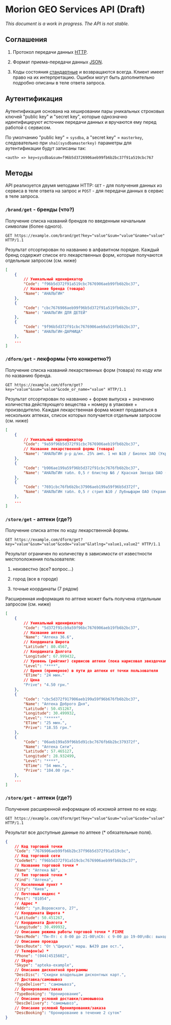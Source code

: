 # Morion GEO Services API (Draft) #

*This document is a work in progress. The API is not stable.*

## Соглашения ##

1. Протокол передачи данных [HTTP](http://ru.wikipedia.org/wiki/HTTP).

2. Формат приема-передачи данных [JSON](http://json.org/).

3. Коды состояния [стандартные](http://en.wikipedia.org/wiki/List_of_HTTP_status_codes) и возвращаются всегда. Клиент имеет право на их интерпретацию. Ошибки могут быть дополнительно подробно описаны в теле ответа запроса.

## Аутентификация ##

Аутентификация основана на хешировании пары уникальных строковых ключей "public key" и "secret key", которые однозначно идентифицируют источник передачи данных и вручаются ему перед работой с сервисом. 

По умолчанию "public key" = `sysdba`, а "secret key" = `masterkey`, следовательно при `sha1(sysdbamasterkey)` параметры для аутентификации будут записаны так:
  
  ```
  <auth> => key=sysdba&sum=f96b5d3726906aeb99fb6b2bc37f91a519cbc767
  ```

## Методы ##

API реализуется двумя методами HTTP: `GET` - для получения данных из сервиса в теле ответа на запрос и `POST` - для передачи данных в сервис в теле запроса.

### `/brand/get` - бренды (что?)

Получение списка названий брендов по введенным начальным символам (более одного). 

```
GET https://example.com/brand/get?key="value"&sum="value"&name="value" HTTP/1.1
```

Результат отсортирован по названию в алфавитном порядке. Каждый бренд содержит список его лекарственных форм, которые получаются отдельным запросом (см. ниже)

```json
[
	{
		// Уникальный иденификатор
		"Code": "f96b5d372f91a519cbc7676906aeb99fb6b2bc37",
		// Название бренда (товара)
		"Name": "АНАЛЬГИН"
	},
	{
		"Code": "cbc7676906aeb99f96b5d372f91a519fb6b2bc37",
		"Name": "АНАЛЬГИН ДЛЯ ДЕТЕЙ"
	},
	{
		"Code": "9f96b5d372f91cbc7676906aeb9a519fb6b2bc37",
		"Name": "АНАЛЬГИН-ДАРНИЦА"
	},
	...
]
```

### `/dform/get` - лекформы (что конкретно?)

Получение списка названий лекарственных форм (товара) по коду или по названию бренда. 

```
GET https://example.com/dform/get?key="value"&sum="value"&code_or_name="value" HTTP/1.1
```

Результат отсортирован по названию + форме выпуска +  значению количества действующего вещества + номеру в упаковке + производителю. Каждая лекарственная форма может продаваться в нескольких аптеках, список которых получается отдельным запросом (см. ниже)

```json
[
	{
		// Уникальный иденификатор
		"Code": "9a59f96b5d372f91cbc7676906aeb19fb6b2bc37",
		// Название лекарственной формы (товара)
		"Name": "АНАЛЬГИН р-р д/ин. 25% амп. 1 мл №10 / Биолек ЗАО (Украина, Харьков)"
	},
	{
		"Code": "b906ae199a59f96b5d372f91cbc7676fb6b2bc37",
		"Name": "АНАЛЬГИН табл. 0,5 г блистер №6 / Красная Звезда ОАО (Украина, Харьков)"
	},
	{
		"Code": "7691cbc76fb6b2bc37906aeb199a59f96b5d372f",
		"Name": "АНАЛЬГИН табл. 0,5 г стрип №10 / Лубныфарм ОАО (Украина, Лубны)"
	},
	...
]
```

### `/store/get` - аптеки (где?)

Получение списка аптек по коду лекарственной формы. 

```
GET https://example.com/dform/get?key="value"&sum="value"&code="value"&latlng="value1,value2" HTTP/1.1
```

Результат ограничен по количеству в зависимости от известности местоположения пользователя:

1. неизвестно (все? вопрос...)

2. город (все в городе)

3. точные координаты (7 рядом)

Расширенная информация по аптеке может быть получена отдельным запросом (см. ниже)

```json
[
	{
		// Уникальный иденификатор
		"Code": "5d372f91cb9a59f96bc7676906aeb19fb6b2bc37",
		// Название аптеки
		"Name": "Аптека 36.6",
		// Координата Широта
		"Latitude": 80.4567,
		// Координата Долгота
		"Longitude": 67.999432,
		// Уровень (рейтинг) сервисов аптеки (пока нарисовал звездочками)
		"Level": "****",
		// Время (примерное) в пути до аптеки от точки пользователя
		"ETime": "24 мин."
		// Цена
		"Prive": "4.50 грн."
	},
	{
		"Code": "cbc5d372f917906aeb199a59f96b676fb6b2bc37",
		"Name": "Аптека Доброго Дня",
		"Latitude": 50.451267,
		"Longitude": 30.499932,
		"Level": "*****",
		"ETime": "25 мин.",
		"Prive": "18.55 грн."
	},
	{
		"Code": "06aeb199a59f96b5d91cbc7676fb6b2bc379372f",
		"Name": "Аптека Сити",
		"Latitude": 57.465127,
		"Longitude": 28.932499,
		"Level": "****",
		"ETime": "54 мин.",
		"Prive": "104.00 грн."
	},
	...
]
```

### `/store/get` - аптеки (где?)

Получение расширенной информации об искомой аптеке по ее коду.

```
GET https://example.com/dform/get?key="value"&sum="value"&code="value" HTTP/1.1
```

Результат все доступные данные по аптеке (* обязательные поля).


```json
{
	// Код торговой точки
	"Code": "7676906aeb99fb6b2bc37f96b5d372f91a519cbc",
	// Код торговой сети
	"CodeNet": "f96b5d372f91a519cbc7676906aeb99fb6b2bc37",
	// Название торговой точки *
	"Name": "Аптека №8",
	// Тип торговой точки *
	"Kind": "Аптека",
	// Населенный пункт *
	"City": "Киев",
	// Почтовый индекс *
	"Post": "01054",
	// Адрес *
	"Addr": "ул.Воровского, 27",
	// Координата Широта *
	"Latitude": 50.451267,
	// Координата Долгота *
	"Longitude": 30.499932,
	// Описание режима работы торговой точки * FIXME
	"DescMode": "Пн-Пт: с 8-00 до 21-00\nСб: с 9-00 до 19-00\nВс: выходной",
	// Описание проезда
	"DescRoute": "От \"Цирка\" марш. №439 две ост.",
	// Телефон(ы) *
	"Phone": "(044)4515602",
	// Skype
	"Skype": "apteka-example",
	// Описание дисконтной программы
	"DescDisc": "Скидки владельцам дисконтных карт.",
	// Доставка/самовывоз
	"TypeDeliver": "самомывоз",
	// Бронирование/заказ
	"TypeBooking": "бронирование",
	// Описание условий доставки/самовывоза
	"DescDelivery": "самомывоз",
	// Описание условий бронипрования/заказа
	"DescBooking": "бронирование в течение 2 суток"
}

```

